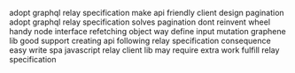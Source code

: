 adopt graphql relay specification make api friendly client design pagination adopt graphql relay specification solves pagination dont reinvent wheel handy node interface refetching object way define input mutation graphene lib good support creating api following relay specification consequence easy write spa javascript relay client lib may require extra work fulfill relay specification